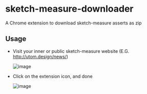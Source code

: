 # sketch-measure-downloader
A Chrome extension to download sketch-measure asserts as zip

## Usage
* Visit your inner or public sketch-measure website (E.G. http://utom.design/news/)

    ![image](https://user-images.githubusercontent.com/1250207/47558189-2619dc80-d945-11e8-9986-d8fc5a43af36.png)
* Click on the extension icon, and done

    ![image](https://user-images.githubusercontent.com/1250207/47557817-354c5a80-d944-11e8-8bd8-bdcab047c210.png)
